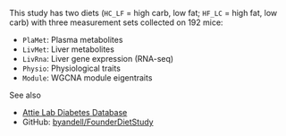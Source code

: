 This study has two diets (`HC_LF` = high carb, low fat; `HF_LC` = high fat, low carb) with three measurement sets collected on 192 mice:

- `PlaMet`: Plasma metabolites
- `LivMet`: Liver metabolites
- `LivRna`: Liver gene expression (RNA-seq)
- `Physio`: Physiological traits
- `Module`: WGCNA module eigentraits

See also

- [Attie Lab Diabetes Database](http://diabetes.wisc.edu/)
- GitHub: [byandell/FounderDietStudy](https://github.com/byandell/FounderDietStudy)
